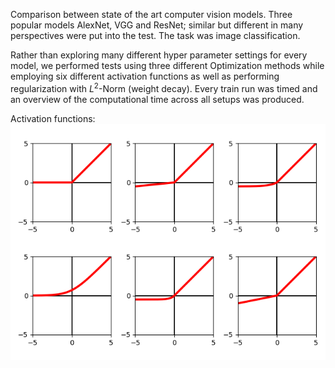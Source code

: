 Comparison between state of the art computer vision models. Three popular models AlexNet, VGG and ResNet; similar but different in many perspectives were put into the test. The task was image classification.

Rather than exploring many different hyper parameter settings for every model, we performed tests using three different Optimization methods while employing six different activation functions as well as performing regularization with $L^2$-Norm (weight decay). Every train run was timed and an overview of the computational time across all setups was produced.

Activation functions:
![Activation functions](activation_functions.png)